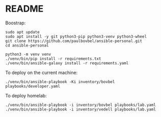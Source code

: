 # README

Boostrap:

```
sudo apt update
sudo apt install -y git python3-pip python3-venv python3-wheel
git clone https://github.com/paulbovbel/ansible-personal.git
cd ansible-personal

python3 -m venv venv
./venv/bin/pip install -r requirements.txt
./venv/bin/ansible-galaxy install -r requirements.yaml
```

To deploy on the current machine:

`./venv/bin/ansible-playbook -Ki inventory/bovbel playbooks/developer.yaml`

To deploy homelab:

`./venv/bin/ansible-playbook -i inventory/bovbel playbooks/lab.yaml`
`./venv/bin/ansible-playbook -i inventory/vedell playbooks/lab.yaml`

